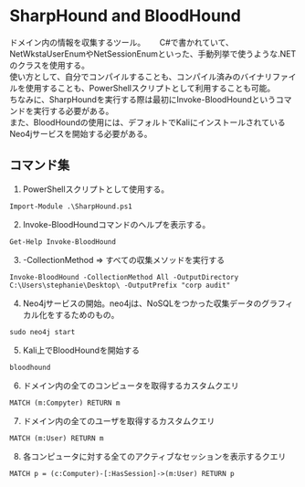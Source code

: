 # SharpHound and BloodHound
ドメイン内の情報を収集するツール。　　
C#で書かれていて、NetWkstaUserEnumやNetSessionEnumといった、手動列挙で使うような.NETのクラスを使用する。  
使い方として、自分でコンパイルすることも、コンパイル済みのバイナリファイルを使用することも、PowerShellスクリプトとして利用することも可能。  
ちなみに、SharpHoundを実行する際は最初にInvoke-BloodHoundというコマンドを実行する必要がある。  
また、BloodHoundの使用には、デフォルトでKaliにインストールされているNeo4jサービスを開始する必要がある。


## コマンド集
1. PowerShellスクリプトとして使用する。
```
Import-Module .\SharpHound.ps1
```

2. Invoke-BloodHoundコマンドのヘルプを表示する。
```
Get-Help Invoke-BloodHound
```

3. -CollectionMethod => すべての収集メソッドを実行する  
```
Invoke-BloodHound -CollectionMethod All -OutputDirectory C:\Users\stephanie\Desktop\ -OutputPrefix "corp audit"
```

4. Neo4jサービスの開始。neo4jは、NoSQLをつかった収集データのグラフィカル化をするためのもの。
```
sudo neo4j start
```

5. Kali上でBloodHoundを開始する
```
bloodhound
```

6. ドメイン内の全てのコンピュータを取得するカスタムクエリ
```
MATCH (m:Compyter) RETURN m
```

7. ドメイン内の全てのユーザを取得するカスタムクエリ
```
MATCH (m:User) RETURN m
```

8. 各コンピュータに対する全てのアクティブなセッションを表示するクエリ
```
MATCH p = (c:Computer)-[:HasSession]->(m:User) RETURN p
```